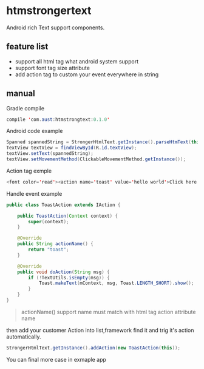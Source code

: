 # htmstrongertext
Android rich Text  support components.

## feature list
+ support all html tag what android system support
+ support font tag size attribute
+ add action tag to custom your event everywhere in string

## manual

Gradle compile
```java
compile 'com.aust:htmstrongtext:0.1.0'
```
Android code example
```java
Spanned spannedString = StrongerHtmlText.getInstance().parseHtmText(this, "<font color='red' size='100'>hellow world</font>");
TextView textView = findViewById(R.id.textView);
textView.setText(spannedString);
textView.setMovementMethod(ClickableMovementMethod.getInstance());
```
Action tag exmple
```java
<font color='read'><action name='toast' value='hello world'>Click here!</action>other text description</font>
```

Handle event example
```java
public class ToastAction extends IAction {

    public ToastAction(Context context) {
        super(context);
    }

    @Override
    public String actionName() {
        return "toast";
    }

    @Override
    public void doAction(String msg) {
        if (!TextUtils.isEmpty(msg)) {
            Toast.makeText(mContext, msg, Toast.LENGTH_SHORT).show();
        }
    }
}
```
> actionName() support name must match with html tag action attribute name

then add your customer Action into list,framework find  it  and trig it's action automatically.

```java
StrongerHtmlText.getInstance().addAction(new ToastAction(this));
```

You can final more case in exmaple app 

